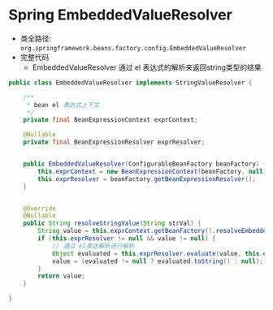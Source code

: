 # Spring EmbeddedValueResolver

- 类全路径: `org.springframework.beans.factory.config.EmbeddedValueResolver`
- 完整代码
    - EmbeddedValueResolver 通过 el 表达式的解析来返回string类型的结果
```java
public class EmbeddedValueResolver implements StringValueResolver {

	/**
	 * bean el 表达式上下文
	 */
	private final BeanExpressionContext exprContext;

	@Nullable
	private final BeanExpressionResolver exprResolver;


	public EmbeddedValueResolver(ConfigurableBeanFactory beanFactory) {
		this.exprContext = new BeanExpressionContext(beanFactory, null);
		this.exprResolver = beanFactory.getBeanExpressionResolver();
	}


	@Override
	@Nullable
	public String resolveStringValue(String strVal) {
		String value = this.exprContext.getBeanFactory().resolveEmbeddedValue(strVal);
		if (this.exprResolver != null && value != null) {
			// 通过 el表达解析进行解析
			Object evaluated = this.exprResolver.evaluate(value, this.exprContext);
			value = (evaluated != null ? evaluated.toString() : null);
		}
		return value;
	}

}
```